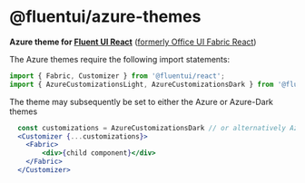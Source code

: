 # @fluentui/azure-themes

**Azure theme for [Fluent UI React](https://developer.microsoft.com/en-us/fluentui)**
([formerly Office UI Fabric React](https://developer.microsoft.com/en-us/office/blogs/ui-fabric-is-evolving-into-fluent-ui/))

The Azure themes require the following import statements:

```js
import { Fabric, Customizer } from '@fluentui/react';
import { AzureCustomizationsLight, AzureCustomizationsDark } from '@fluentui/azure-themes';
```

The theme may subsequently be set to either the Azure or Azure-Dark themes

```jsx
  const customizations = AzureCustomizationsDark // or alternatively AzureCustomizationsLight
  <Customizer {...customizations}>
    <Fabric>
        <div>{child component}</div>
    </Fabric>
  </Customizer>
```
